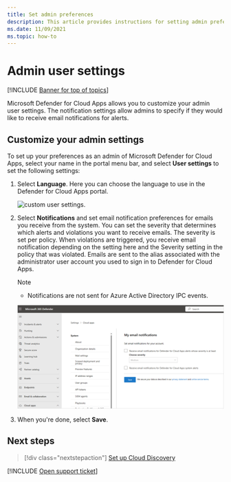 ```yaml
---
title: Set admin preferences 
description: This article provides instructions for setting admin preferences in Defender for Cloud Apps.
ms.date: 11/09/2021
ms.topic: how-to
---
```

# Admin user settings

[!INCLUDE [Banner for top of topics](includes/banner.md)]

Microsoft Defender for Cloud Apps allows you to customize your admin user settings. The notification settings allow admins to specify if they would like to receive email notifications for alerts.

## Customize your admin settings

To set up your preferences as an admin of Microsoft Defender for Cloud Apps, select your name in the portal menu bar, and select **User settings** to set the following settings:

1. Select **Language**. Here you can choose the language to use in the Defender for Cloud Apps portal.

    ![custom user settings.](media/custom-language-settings.png)

2. Select **Notifications** and set email notification preferences for emails you receive from the system. You can set the severity that determines which alerts and violations you want to receive emails. The severity is set per policy. When violations are triggered, you receive email notification depending on the setting here and the Severity setting in the policy that was violated. Emails are sent to the alias associated with the administrator user account you used to sign in to Defender for Cloud Apps.

    > [!NOTE]
    >
    > - Notifications are not sent for Azure Active Directory IPC events.

    ![notification settings.](media/notification-settings.png)

3. When you're done, select **Save**.

## Next steps

> [!div class="nextstepaction"]
> [Set up Cloud Discovery](set-up-cloud-discovery.md)

[!INCLUDE [Open support ticket](includes/support.md)]
